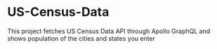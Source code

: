 # US-Census-Data
This project fetches US Census Data API through Apollo GraphQL and shows population of the cities and states you enter
